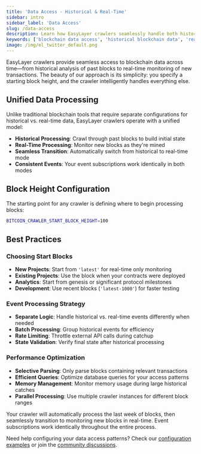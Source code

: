 ```yaml
---
title: 'Data Access - Historical & Real-Time'
sidebar: intro
sidebar_label: 'Data Access'
slug: /data-access
description: Learn how EasyLayer crawlers seamlessly handle both historical blockchain data and real-time processing. Configure block heights and access patterns for your specific needs.
keywords: ['blockchain data access', 'historical blockchain data', 'real-time blockchain', 'block height configuration', 'EasyLayer crawler', 'blockchain synchronization', 'event subscription']
image: /img/el_twitter_default.png
---
```


EasyLayer crawlers provide seamless access to blockchain data across time—from historical analysis of past blocks to real-time monitoring of new transactions. The beauty of our approach is its simplicity: you specify a starting block height, and the crawler intelligently handles everything else.

## Unified Data Processing

Unlike traditional blockchain tools that require separate configurations for historical vs. real-time data, EasyLayer crawlers operate with a unified model:

- **Historical Processing**: Crawl through past blocks to build initial state
- **Real-Time Processing**: Monitor new blocks as they're mined
- **Seamless Transition**: Automatically switch from historical to real-time mode
- **Consistent Events**: Your event subscriptions work identically in both modes

## Block Height Configuration

The starting point for any crawler is defining where to begin processing blocks:

```bash
BITCOIN_CRAWLER_START_BLOCK_HEIGHT=100
```

## Best Practices

### Choosing Start Blocks

- **New Projects**: Start from `'latest'` for real-time only monitoring
- **Existing Projects**: Use the block when your contracts were deployed
- **Analytics**: Start from genesis or significant protocol milestones
- **Development**: Use recent blocks (`'latest-1000'`) for faster testing

### Event Processing Strategy

- **Separate Logic**: Handle historical vs. real-time events differently when needed
- **Batch Processing**: Group historical events for efficiency
- **Rate Limiting**: Throttle external API calls during catchup
- **State Validation**: Verify final state after historical processing

### Performance Optimization

- **Selective Parsing**: Only parse blocks containing relevant transactions
- **Efficient Queries**: Optimize database queries for your access patterns  
- **Memory Management**: Monitor memory usage during large historical catches
- **Parallel Processing**: Use multiple crawler instances for different block ranges

Your crawler will automatically process the last week of blocks, then seamlessly transition to monitoring new blocks in real-time. Event subscriptions work identically throughout the entire process.

Need help configuring your data access patterns? Check our [configuration examples](https://easylayer.io/docs/examples) or join the [community discussions](https://github.com/EasyLayer/core/discussions).